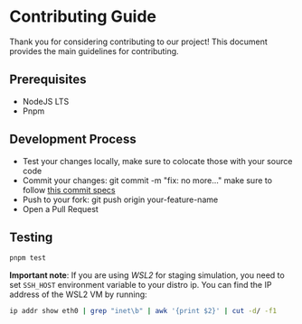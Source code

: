 # Contributing Guide

Thank you for considering contributing to our project! This document provides
the main guidelines for contributing.

## Prerequisites

- NodeJS LTS
- Pnpm

## Development Process

- Test your changes locally, make sure to colocate those with your source code
- Commit your changes: git commit -m "fix: no more..." make sure to follow [this commit specs](https://www.conventionalcommits.org/en/v1.0.0/#specification)
- Push to your fork: git push origin your-feature-name
- Open a Pull Request

## Testing

```bash
pnpm test
```

**Important note**: If you are using _WSL2_ for staging simulation, you need to
set `SSH_HOST` environment variable to your distro ip. You can find the IP
address of the WSL2 VM by running:

```bash
ip addr show eth0 | grep "inet\b" | awk '{print $2}' | cut -d/ -f1
```

